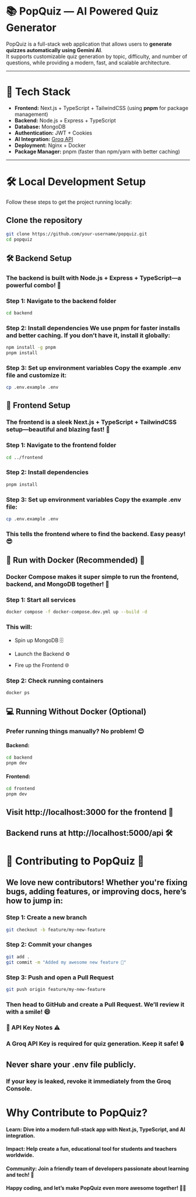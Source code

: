 # 📚 PopQuiz — AI Powered Quiz Generator

PopQuiz is a full-stack web application that allows users to **generate quizzes automatically using Gemini AI**.  
It supports customizable quiz generation by topic, difficulty, and number of questions, while providing a modern, fast, and scalable architecture.

---

# 🚀 Tech Stack

- **Frontend:** Next.js + TypeScript + TailwindCSS (using **pnpm** for package management)
- **Backend:** Node.js + Express + TypeScript
- **Database:** MongoDB
- **Authentication:** JWT + Cookies
- **AI Integration:** [Groq API](https://console.groq.com/)
- **Deployment:** Nginx + Docker
- **Package Manager:** pnpm (faster than npm/yarn with better caching)

---

# 🛠️ Local Development Setup

Follow these steps to get the project running locally:

## Clone the repository

```bash
git clone https://github.com/your-username/popquiz.git
cd popquiz
```

## 🛠️ Backend Setup

### The backend is built with Node.js + Express + TypeScript—a powerful combo! 💪

### Step 1: Navigate to the backend folder

```bash
cd backend
```

### Step 2: Install dependencies We use pnpm for faster installs and better caching. If you don’t have it, install it globally:

```bash
npm install -g pnpm
pnpm install
```

### Step 3: Set up environment variables Copy the example .env file and customize it:

```bash
cp .env.example .env
```

## 🎨 Frontend Setup

### The frontend is a sleek Next.js + TypeScript + TailwindCSS setup—beautiful and blazing fast! 🌈

### Step 1: Navigate to the frontend folder

```bash
cd ../frontend
```

### Step 2: Install dependencies

```bash
pnpm install
```

### Step 3: Set up environment variables Copy the example .env file:

```bash
cp .env.example .env
```

### This tells the frontend where to find the backend. Easy peasy! 😎

## 🐳 Run with Docker (Recommended) 🐳

### Docker Compose makes it super simple to run the frontend, backend, and MongoDB together! 🚀

### Step 1: Start all services

```bash
docker compose -f docker-compose.dev.yml up --build -d
```

### This will:

- Spin up MongoDB 🗄️

- Launch the Backend ⚙️

- Fire up the Frontend 🌐

### Step 2: Check running containers

```bash
docker ps
```

## 💻 Running Without Docker (Optional)

### Prefer running things manually? No problem! 😊

#### Backend:

```bash
cd backend
pnpm dev
```

#### Frontend:

```bash
cd frontend
pnpm dev
```

## Visit http://localhost:3000 for the frontend 🎉

## Backend runs at http://localhost:5000/api 🛠️

# 🤝 Contributing to PopQuiz 🌟

## We love new contributors! Whether you're fixing bugs, adding features, or improving docs, here’s how to jump in:

### Step 1: Create a new branch

```bash
git checkout -b feature/my-new-feature
```

### Step 2: Commit your changes

```bash
git add .
git commit -m "Added my awesome new feature 🚀"
```

### Step 3: Push and open a Pull Request

```bash
git push origin feature/my-new-feature
```

### Then head to GitHub and create a Pull Request. We’ll review it with a smile! 😄

### 🔑 API Key Notes ⚠️

### A Groq API Key is required for quiz generation. Keep it safe! 🔒

## Never share your .env file publicly.

### If your key is leaked, revoke it immediately from the Groq Console.

# Why Contribute to PopQuiz?

#### Learn: Dive into a modern full-stack app with Next.js, TypeScript, and AI integration.

#### Impact: Help create a fun, educational tool for students and teachers worldwide.

#### Community: Join a friendly team of developers passionate about learning and tech! 🤗

#### Happy coding, and let’s make PopQuiz even more awesome together! 🚀✨
